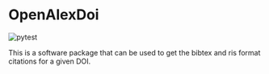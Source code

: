 # OpenAlexDoi
![pytest](https://github.com/JavalVyas2000/OpenAlexDoi/actions/workflows/pytest.yml/badge.svg) <br> 

This is a software package that can be used to get the bibtex and ris format citations for a given DOI. 

